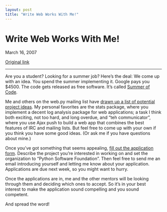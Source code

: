 ```yaml
---
layout: post
title: "Write Web Works With Me!"
---
```

Write Web Works With Me!
========================

March 16, 2007

[Original link](http://www.aaronsw.com/weblog/soc2007)

* * * * *

Are you a student? Looking for a summer job? Here’s the deal: We come up
with an idea. You spend the summer implementing it. Google pays you
\$4500. The code gets released as free software. It’s called [Summer of
Code](http://code.google.com/soc/).

Me and others on the web.py mailing list have [drawn up a list of
potential project ideas](http://webpy.infogami.com/ideas). My personal
favorites are the stats package, where you implement a decent log
analysis package for web applications; a task I think both exciting, not
too hard, and long overdue, and “teh communicator”, where you use Ajax
push to build a web app that combines the best features of IRC and
mailing lists. But feel free to come up with your own if you think you
have some good ideas. (Or ask me if you have questions about mine.)

Once you’ve got something that seems appealing, [fill out the
application
form](http://groups.google.com/group/google-summer-of-code-announce/web/guide-to-the-gsoc-web-app-for-student-applicants).
Describe the project you’re interested in working on and set the
organization to “Python Software Foundation”. Then feel free to send me
an email introducing yourself and letting me know about your
application. Applications are due next week, so you might want to hurry.

Once the applications are in, me and the other mentors will be looking
through them and deciding which ones to accept. So it’s in your best
interest to make the application sound compelling and you sound
competent.

And spread the word!
